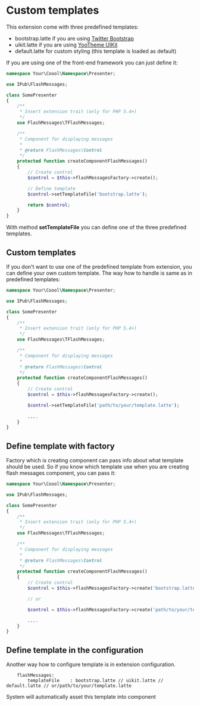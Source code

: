 # Custom templates

This extension come with three predefined templates:

* bootstrap.latte if you are using [Twitter Bootstrap](http://getbootstrap.com/)
* uikit.latte if you are using [YooTheme UIKit](http://getuikit.com/)
* default.latte for custom styling (this template is loaded as default)

If you are using one of the front-end framework you can just define it:

```php
namespace Your\Coool\Namespace\Presenter;

use IPub\FlashMessages;

class SomePresenter
{
	/**
	 * Insert extension trait (only for PHP 5.4+)
	 */
	use FlashMessages\TFlashMessages;

	/**
	 * Component for displaying messages
	 *
	 * @return FlashMessages\Control
	 */
	protected function createComponentFlashMessages()
	{
		// Create control
		$control = $this->flashMessagesFactory->create();

		// Define template
		$control->setTemplateFile('bootstrap.latte');

		return $control;
	}
}
```

With method **setTemplateFile** you can define one of the three predefined templates.

## Custom templates

If you don't want to use one of the predefined template from extension, you can define your own custom template. The way how to handle is same as in predefined templates:

```php
namespace Your\Coool\Namespace\Presenter;

use IPub\FlashMessages;

class SomePresenter
{
	/**
	 * Insert extension trait (only for PHP 5.4+)
	 */
	use FlashMessages\TFlashMessages;

	/**
	 * Component for displaying messages
	 *
	 * @return FlashMessages\Control
	 */
	protected function createComponentFlashMessages()
	{
		// Create control
		$control = $this->flashMessagesFactory->create();

		$control->setTemplateFile('path/to/your/template.latte');
		
		....
	}
}
```

## Define template with factory

Factory which is creating component can pass info about what template should be used. So if you know which template use when you are creating flash messages component, you can pass it:

```php
namespace Your\Coool\Namespace\Presenter;

use IPub\FlashMessages;

class SomePresenter
{
	/**
	 * Insert extension trait (only for PHP 5.4+)
	 */
	use FlashMessages\TFlashMessages;

	/**
	 * Component for displaying messages
	 *
	 * @return FlashMessages\Control
	 */
	protected function createComponentFlashMessages()
	{
		// Create control
		$control = $this->flashMessagesFactory->create('bootstrap.latte');

		// or

		$control = $this->flashMessagesFactory->create('path/to/your/template.latte');

		....
	}
}
```

## Define template in the configuration

Another way how to configure template is in extension configuration.

```neon
	flashMessages:
		templateFile	: bootstrap.latte // uikit.latte // default.latte // or/path/to/your/template.latte
```

System will automatically asset this template into component 